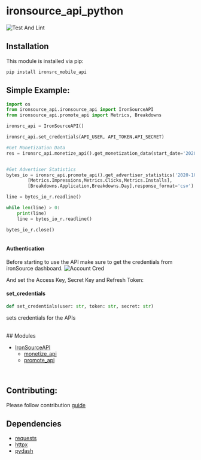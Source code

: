 
# ironsource_api_python
![Test And Lint](https://github.com/ironSource/mobile-api-lib-python/actions/workflows/deploy.yml/badge.svg)

## Installation

This module is installed via pip:

```
pip install ironsrc_mobile_api
```

## Simple Example:
```python
import os
from ironsource_api.ironsource_api import IronSourceAPI
from ironsource_api.promote_api import Metrics, Breakdowns

ironsrc_api = IronSourceAPI()

ironsrc_api.set_credentials(API_USER, API_TOKEN,API_SECRET)

#Get Monetization Data
res = ironsrc_api.monetize_api().get_monetization_data(start_date='2020-01-01', end_date='2020-01-01')


#Get Advertiser Statistics
bytes_io = ironsrc_api.promote_api().get_advertiser_statistics('2020-10-03','2020-10-04',
        [Metrics.Impressions,Metrics.Clicks,Metrics.Installs],
        [Breakdowns.Application,Breakdowns.Day],response_format='csv')

line = bytes_io_r.readline()

while len(line) > 0:
    print(line)
    line = bytes_io_r.readline()

bytes_io_r.close()



```
####  Authentication
Before starting to use the API make sure to get the credentials from ironSource dashboard.
![Account Cred](https://developers.ironsrc.com/wp-content/uploads/2019/01/1-1.png)

And set the Access Key, Secret Key and Refresh Token: 
<a id="ironsource_api.IronSourceAPI.set_credentials"></a>

#### set\_credentials

```python
def set_credentials(user: str, token: str, secret: str)
```

sets credentials for the APIs


<br>
## Modules

* [IronSourceAPI](#ironsource_api.IronSourceAPI)
    * [monetize\_api](docs/monetize_api.md)
    * [promote\_api](docs/promote_api.md)


<br>

## Contributing:
Please follow contribution [guide](/CONTRIBUTING.md)

## Dependencies
* [requests](https://github.com/psf/requests)
* [httpx](https://github.com/encode/httpx)
* [pydash](https://github.com/dgilland/pydash)